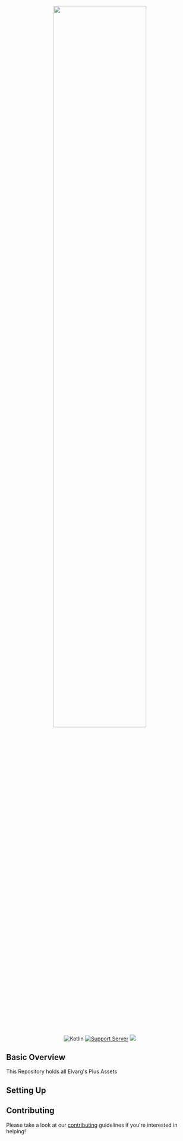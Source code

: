 <p></p>
<div align="center"><img width=70.5% src="https://www.giantbomb.com/a/uploads/scale_medium/0/299/439191-runescape_logo.png"></div>

<div align="center">

![Kotlin](https://img.shields.io/badge/kotlin-1.7.0-green.svg?style=for-the-badge&colorB=7289da)
[![Support Server](https://img.shields.io/discord/997669045144911966.svg?label=Discord&colorB=7289da&style=for-the-badge)](https://discord.gg/Je6yubHCZF)
![](https://img.shields.io/tokei/lines/github/ElvargPlus/Client?&colorB=7289da&style=for-the-badge)
</div>

## Basic Overview
This Repository holds all Elvarg's Plus Assets

## Setting Up

## Contributing
Please take a look at our [contributing](https://github.com/anfederico/clairvoyant/blob/master/CONTRIBUTING.md) guidelines if you're interested in helping!

